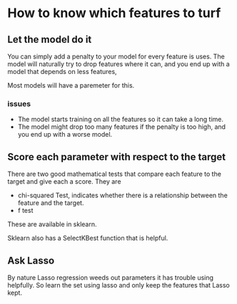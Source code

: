# How to know which features to turf

## Let the model do it

You can simply add a penalty to your model for every feature is uses. The model will naturally try to drop features where it can, and you end up with a model that depends on less features,

Most models will have a paremeter for this.

### issues

- The model starts training on all the features so it can take a long time. 
- The model might drop too many features if the penalty is too high, and you end up with a worse model.

## Score each parameter with respect to the target

There are two good mathematical tests that compare each feature to the target and give each a score. They are

- chi-squared Test, indicates whether there is a relationship between the feature and the target.
- f test

These are available in sklearn. 

Sklearn also has a SelectKBest function that is helpful.

## Ask Lasso

By nature Lasso regression weeds out parameters it has trouble using helpfully. So learn the set using lasso and only keep the features that Lasso kept.